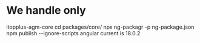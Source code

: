 # We handle only

itopplus-agm-core
cd packages/core/
npx ng-packagr -p ng-package.json
npm publish --ignore-scripts
angular current is 18.0.2
